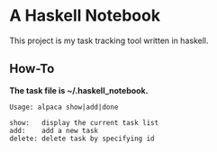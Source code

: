 # A Haskell Notebook

This project is my task tracking tool written in haskell.

## How-To

**The task file is ~/.haskell_notebook.**

	Usage: alpaca show|add|done

	show:   display the current task list
	add:    add a new task
	delete: delete task by specifying id
